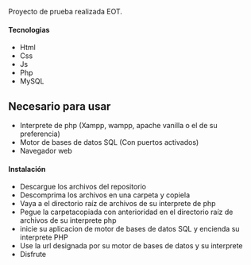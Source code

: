 
Proyecto de prueba realizada EOT.

#### Tecnologias
- Html
- Css
- Js
- Php
- MySQL

## Necesario para usar
- Interprete de php (Xampp, wampp, apache vanilla o el de su preferencia)
- Motor de bases de datos SQL (Con puertos activados)
- Navegador web

#### Instalación
- Descargue los archivos del repositorio
- Descomprima los archivos en una carpeta y copiela
- Vaya a el directorio raíz de archivos de su interprete de php
- Pegue la carpetacopiada con anterioridad en el directorio raíz de archivos de su interprete php
- inicie su aplicacion de motor de bases de datos SQL y encienda su interprete PHP
- Use la url designada por su motor de bases de datos y su interprete
- Disfrute

